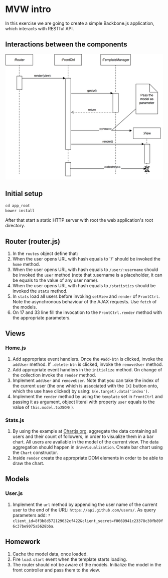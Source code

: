 # MVW intro

In this exercise we are going to create a simple Backbone.js application, which interacts with RESTful API.

## Interactions between the components

![Sequence](https://raw.githubusercontent.com/mgechev/backbone-intro/master/task/bootstrap/images/app.png "")

## Initial setup

```
cd app_root
bower install
```

After that start a static HTTP server with root the web application's root directory.

## Router (router.js)

1. In the `routes` object define that:
  1. When the user opens URL with hash equals to '/' should be invoked the `home` method.
  2. When the user opens URL with hash equals to `/user/:username` should be invoked the `user` method (note that :username is a placeholder, it can be equals to the value of any user name).
  3. When the user opens URL with hash equals to `/statistics` should be invoked the `stats` method.
2. In `stats` load all users before invoking `setView` and `render` of `FrontCtrl`. Note the asynchronous behaviour of the AJAX requests. Use `fetch` of the models.
3. On 17 and 33 line fill the invocation to the `FrontCtrl.render` method with the appropriate parameters.

## Views

### Home.js

1. Add appropriate event handlers. Once the `#add-btn` is clicked, invoke the `addUser` method. If `.delete-btn` is clicked, invoke the `removeUser` method.
2. Add appropriate event handlers in the `initialize` method. On change of the collection invoke the `render` method.
3. Implement `addUser` and `removeUser`. Note that you can take the index of the current user (the one which is associated with the `[X]` button onto, which the use have clicked) by using: `$(e.target).data('index')`.
4. Implement the `render` method by using the `template` set in `FrontCtrl` and passing it as argument, object literal with property `user` equals to the value of `this.model.toJSON()`.


### Stats.js

1. By using the example at [Chartjs.org](http://www.chartjs.org/docs/#bar-chart-example-usage), aggregate the data containing all users and their count of followers, in order to visualize them in a bar chart. All users are available in the model of the current view. The data aggregation should happen in `drawVisualization`. Create bar chart using the `Chart` constructor.
2. Inside `render` create the appropriate DOM elements in order to be able to draw the chart.


## Models

### User.js

1. Implement the `url` method by appending the user name of the current user to the end of the URL: `https://api.github.com/users/`. As query parameters add: `?client_id=8f3b8d572129632cf422&client_secret=f0669941c23378c30fb89f6c37be9075a5628bba`.

## Homework

1. Cache the model data, once loaded.
2. Fire `load.start` event when the template starts loading.
3. The router should not be aware of the models. Initialize the model in the front controller and pass them to the view.
